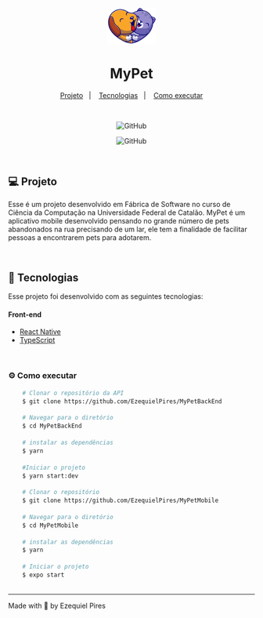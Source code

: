 <p align="center">
  <img alt="gofinances" title="gofinances" src="https://github.com/EzequielPires/MyPetMobile/blob/master/src/assets/logo.svg" width="100px" />
<p align="center">
<h1 align="center">MyPet</h1>

<p align="center">
  <a href="#computer-projeto">Projeto</a>&nbsp;&nbsp;&nbsp;|&nbsp;&nbsp;&nbsp;
  <a href="#rocket-tecnologias">Tecnologias</a>&nbsp;&nbsp;&nbsp;|&nbsp;&nbsp;&nbsp;
  <a href="#gear-como-executar">Como executar</a>
</p>

<br/>

<p align="center">
  <img alt="GitHub" src="https://media-exp1.licdn.com/dms/image/C4D22AQFU6oHL3CfLOg/feedshare-shrink_2048_1536/0/1650284130875?e=1657152000&v=beta&t=SGfgckd18-T4IqxSa44M5-BL2NQkQuFVgywbipZABNo">
</p>
<p align="center">
  <img alt="GitHub" src="https://media-exp1.licdn.com/dms/image/C4D22AQGQtMQB_gwWuA/feedshare-shrink_2048_1536/0/1650284131148?e=1657152000&v=beta&t=UOMTa3V7mUDFYxZuG2OxoMPDl6sFxR4vQgAFIVpZ78k">
</p>

<br/>

## :computer: Projeto

Esse é um projeto desenvolvido em Fábrica de Software no curso de Ciência da Computação na Universidade Federal de Catalão.
MyPet é um aplicativo mobile desenvolvido pensando no grande número de pets abandonados na rua precisando de um lar, ele tem a finalidade de facilitar pessoas a encontrarem pets para adotarem.

<br/>

## :rocket: Tecnologias
Esse projeto foi desenvolvido com as seguintes tecnologias:

#### Front-end
- [React Native](https://github.com/facebook/react)
- [TypeScript](https://github.com/microsoft/TypeScript)
<br/>

### :gear: Como executar


```bash
    # Clonar o repositório da API
    $ git clone https://github.com/EzequielPires/MyPetBackEnd
    
    # Navegar para o diretório
    $ cd MyPetBackEnd
    
    # instalar as dependências
    $ yarn
    
    #Iniciar o projeto
    $ yarn start:dev

    # Clonar o repositório
    $ git clone https://github.com/EzequielPires/MyPetMobile

    # Navegar para o diretório
    $ cd MyPetMobile
    
    # instalar as dependências
    $ yarn

    # Iniciar o projeto
    $ expo start
   
```

---

Made with :black_heart: by Ezequiel Pires

